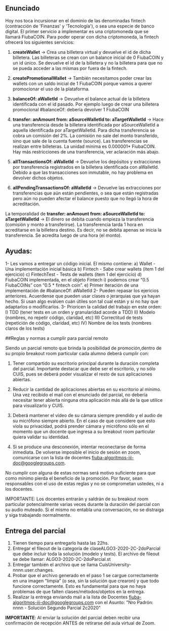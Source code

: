 ## Enunciado
Hoy nos toca incursionar en el dominio de las denominadas fintech (contracción de 'Finanzas' y 'Tecnología'), o sea una especie de banco digital. El primer servicio a implementar es una criptomoneda que se llamará FiubaCOIN. Para poder operar con dicha criptomoneda, la fintech ofrecerá los siguientes servicios:

1. **createWallet** → Crea una billetera virtual y devuelve el id de dicha billetera. Las billeteras se crean con un balance inicial de 0 FiubaCOIN y un id único. Se devuelve el id de la billetera y no la billetera para que no se pueda acceder a las mismas por fuera de la fintech. 

2. **createPromotionalWallet** → También necesitamos poder crear las wallets con un saldo inicial de 1 FiubaCOIN porque vamos a querer promocionar el uso de la plataforma.

3. **balanceOf: aWalletId** → Devuelve el balance actual de la billetera identificada con el id pasado. Por ejemplo luego de crear una billetera promocional #balanceOf: debería devolver 1 FiubaCOIN

4. **transfer: anAmount from: aSourceWalletId to: aTargetWalletId** → Hace una transferencia desde la billetera identificada por aSourceWalletId a aquella identificada por aTargetWalletId. Para dicha transferencia se cobra un comisión del 2%. La comisión no sale del monto transferido, sino que sale de la cuenta fuente (source). Las transferencias se realizan entre billeteras. La unidad mínima es  0.000001* FiubaCOIN. Hay más restricciones de una transferencia, ver aclaración más abajo.

5. **allTransactionsOf: aWalletId** → Devuelve los depósitos y extracciones por
transferencia registrados en la billetera identificada con aWalletId. Debido a que las
transacciones son inmutable, no hay problema en devolver dichos objetos.

6. **allPendingTransactionsOf: aWalletId** → Devuelve las extracciones por transferencias que aún están pendientes, o sea que están registradas pero aún no pueden afectar el
balance puesto que no llegó la hora de acreditación.

La temporalidad de **transfer: anAmount from: aSourceWalletId to: aTargetWalletId** → El dinero se debita cuando empieza la transferencia (comisión y monto a transferirse). La transferencia tarda 1 hora en acreditarse en la billetera destino. Es decir, no se debita apenas se inicia la transferencia. Se acredita luego de una hora (el monto).


## Ayudas:

1- Les vamos a entregar un código inicial. El mismo contiene:
	a) Wallet - Una implementación inicial básica
	b) Fintech - Sabe crear wallets (item 1 del ejercicio)
	c) FintechTest - Tests de wallets (item 1 del ejercicio)
	d) FiubaCOIN implementada, en el objeto Fintech
		i) podemos crear “0.5 FiubaCOINs” con “0.5 * fintech coin”.
	e) Primer iteración de una implementación de #balanceOf: aWalletId
2- Pueden repasar los ejericios anteriores. Acuerdense que pueden usar clases o jerarquias que ya hayan hecho. Si usan algo evalúen cuán útiles son tal cual están y si no hay que adaptarlos o modificarlos.
3- Prioricen la calidad del trabajo en este orden:
	I) TDD (tener tests en un orden y granularidad acorde a TDD)
	II) Modelo (nombres, no repetir código, claridad, etc)
	III) Correctitud de tests (repetición de código, claridad, etc)
	IV) Nombre de los tests (nombres claros de los tests)


##Reglas y normas a cumplir para parcial remoto 

Siendo un parcial remoto que brinda la posibilidad de promoción, ​dentro de su propio breakout room particular​ cada alumno deberá cumplir con:

1. Tener compartido su escritorio principal durante la duración completa del parcial​. Importante destacar que debe ser el escritorio, y no sólo CUIS, pues se deberá poder
visualizar el resto de sus aplicaciones abiertas.

2. Reducir la cantidad de aplicaciones abiertas en su escritorio al mínimo. Una vez recibido el mail con el enunciado del parcial, no debería necesitar tener abierta ninguna otra
aplicación más allá de la que utilice para visualizarlo y CUIS.

3. Deberá mantener el vídeo de su cámara siempre prendido y el audio de su micrófono siempre abierto. En el caso de que considere que esto viola su privacidad, podrá prender cámara y micrófono sólo en el momento que un docente que ingresa a su breakout room particular quiera validar su identidad.

4. Si se produce una desconexión, intentar reconectarse de forma inmediata. De volverse imposible el inicio de sesión en zoom, comunicarse con la lista de docentes fiuba-algoritmos-iii-doc@googlegroups.com.
 

No cumplir con alguna de estas normas será motivo suficiente para que como mínimo pierda el beneficio de la promoción. Por favor, sean responsables con el uso de estas reglas y no se
comprometan ustedes, ni a los docentes.

IMPORTANTE: Los docentes entrarán y saldrán de su breakout room particular potencialmente varias veces durante la duración del parcial con su audio muteado. Si el mismo no entabla una conversación, no se distraiga y siga trabajando normalmente.

## Entrega del parcial

1. Tienen tiempo para entregarlo hasta las 22hs.
2. Entregar el fileout de la categoría de clase​ ALGO3-2020-2C-2doParcial que debe incluir toda la solución (modelo y tests). El archivo de fileout se debe llamar: ALGO3-2020-2C-2doParcial.st
3. Entregar también el archivo que se llama ​ CuisUniversity-nnnn.user.changes.
4. Probar que el archivo generado en el paso 1 se cargue correctamente en una imagen “limpia” (o sea, sin la solución que crearon) y que todo funcione correctamente. Esto es fundamental para que no haya problemas de que falten clases/métodos/objetos en la entrega.
5. Realizar la entrega enviando mail a la lista de Docentes ​fiuba-algoritmos-iii-doc@googlegroups.com con el Asunto: "Nro Padrón: nnnn - Solución Segundo Parcial 2c2020"

**IMPORTANTE**: Al enviar la solución del parcial deben recibir una confirmación de recepción ANTES de retirarse del aula virtual de Zoom.


